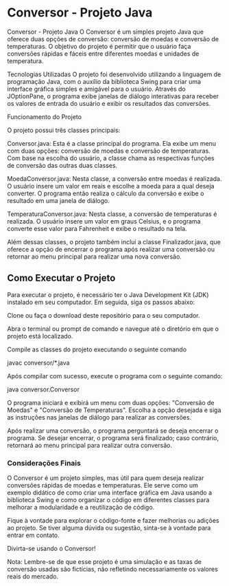 # Conversor - Projeto Java

Conversor - Projeto Java
O Conversor é um simples projeto Java que oferece duas opções de conversão: conversão de moedas e conversão de temperaturas. O objetivo do projeto é permitir que o usuário faça conversões rápidas e fáceis entre diferentes moedas e unidades de temperatura.

Tecnologias Utilizadas
O projeto foi desenvolvido utilizando a linguagem de programação Java, com o auxílio da biblioteca Swing para criar uma interface gráfica simples e amigável para o usuário. Através do JOptionPane, o programa exibe janelas de diálogo interativas para receber os valores de entrada do usuário e exibir os resultados das conversões.

Funcionamento do Projeto

O projeto possui três classes principais:

Conversor.java: Esta é a classe principal do programa. Ela exibe um menu com duas opções: conversão de moedas e conversão de temperaturas. Com base na escolha do usuário, a classe chama as respectivas funções de conversão das outras duas classes.

MoedaConversor.java: Nesta classe, a conversão entre moedas é realizada. O usuário insere um valor em reais e escolhe a moeda para a qual deseja converter. O programa então realiza o cálculo da conversão e exibe o resultado em uma janela de diálogo.

TemperaturaConversor.java: Nesta classe, a conversão de temperaturas é realizada. O usuário insere um valor em graus Celsius, e o programa converte esse valor para Fahrenheit e exibe o resultado na tela.

Além dessas classes, o projeto também inclui a classe Finalizador.java, que oferece a opção de encerrar o programa após realizar uma conversão ou retornar ao menu principal para realizar uma nova conversão.

## Como Executar o Projeto

Para executar o projeto, é necessário ter o Java Development Kit (JDK) instalado em seu computador. Em seguida, siga os passos abaixo:

Clone ou faça o download deste repositório para o seu computador.

Abra o terminal ou prompt de comando e navegue até o diretório em que o projeto está localizado.

Compile as classes do projeto executando o seguinte comando

javac conversor/*.java

Após compilar com sucesso, execute o programa com o seguinte comando:

java conversor.Conversor

O programa iniciará e exibirá um menu com duas opções: "Conversão de Moedas" e "Conversão de Temperaturas". Escolha a opção desejada e siga as instruções nas janelas de diálogo para realizar as conversões.

Após realizar uma conversão, o programa perguntará se deseja encerrar o programa. Se desejar encerrar, o programa será finalizado; caso contrário, retornará ao menu principal para realizar outra conversão.

### Considerações Finais

O Conversor é um projeto simples, mas útil para quem deseja realizar conversões rápidas de moedas e temperaturas. Ele serve como um exemplo didático de como criar uma interface gráfica em Java usando a biblioteca Swing e como organizar o código em diferentes classes para melhorar a modularidade e a reutilização de código.

Fique à vontade para explorar o código-fonte e fazer melhorias ou adições ao projeto. Se tiver alguma dúvida ou sugestão, sinta-se à vontade para entrar em contato.

Divirta-se usando o Conversor!

Nota: Lembre-se de que esse projeto é uma simulação e as taxas de conversão usadas são fictícias, não refletindo necessariamente os valores reais do mercado.


